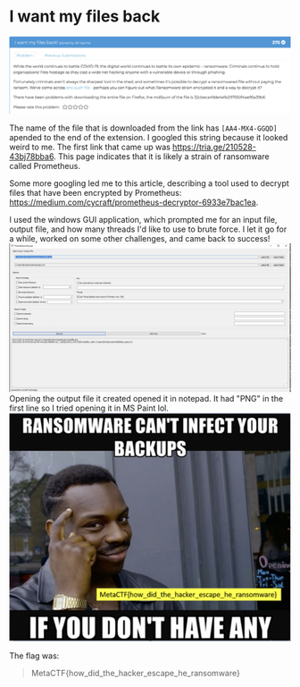 # I want my files back
![filesback](./filesback.png)

The name of the file that is downloaded from the link has `[AA4-MX4-GGQD]` apended to the end of the extension. I googled this string because it looked weird to me. The first link that came up was https://tria.ge/210528-43bj78bba6. This page indicates that it is likely a strain of ransomware called Prometheus. 

Some more googling led me to this article, describing a tool used to decrypt files that have been encrypted by Prometheus: https://medium.com/cycraft/prometheus-decryptor-6933e7bac1ea. 

I used the windows GUI application, which prompted me for an input file, output file, and how many threads I'd like to use to brute force. I let it go for a while, worked on some other challenges, and came back to success! 
![output](./output.png)
Opening the output file it created opened it in notepad. It had "PNG" in the first line so I tried opening it in MS Paint lol. 
![flag](./flag.png)

The flag was: 
> MetaCTF{how_did_the_hacker_escape_he_ransomware}